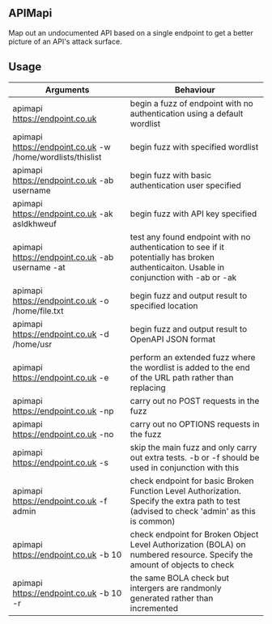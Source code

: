 ## APIMapi
Map out an undocumented API based on a single endpoint to get a better picture of an API's attack surface.

## Usage

| Arguments        | Behaviour     |
|--------------|-----------|
| apimapi https://endpoint.co.uk | begin a fuzz of endpoint with no authentication using a default wordlist |
| apimapi https://endpoint.co.uk  -w /home/wordlists/thislist      | begin fuzz with specified wordlist |
| apimapi https://endpoint.co.uk  -ab username  | begin fuzz with basic authentication user specified |
| apimapi https://endpoint.co.uk  -ak asldkhweuf| begin fuzz with API key specified |
| apimapi https://endpoint.co.uk  -ab username -at  | test any found endpoint with no authentication to see if it potentially has broken authenticaiton. Usable in conjunction with -ab or -ak |
| apimapi https://endpoint.co.uk  -o /home/file.txt | begin fuzz and output result to specified location |
| apimapi https://endpoint.co.uk  -d /home/usr | begin fuzz and output result to OpenAPI JSON format |
| apimapi https://endpoint.co.uk -e | perform an extended fuzz where the wordlist is added to the end of the URL path rather than replacing |
| apimapi https://endpoint.co.uk  -np | carry out no POST requests in the fuzz |
| apimapi https://endpoint.co.uk  -no | carry out no OPTIONS requests in the fuzz |
| apimapi https://endpoint.co.uk -s | skip the main fuzz and only carry out extra tests. -b or -f should be used in conjunction with this |
| apimapi https://endpoint.co.uk -f admin | check endpoint for basic Broken Function Level Authorization. Specify the extra path to test (advised to check 'admin' as this is common)|
| apimapi https://endpoint.co.uk -b 10 | check endpoint for Broken Object Level Authorization (BOLA) on numbered resource. Specify the amount of objects to check |
| apimapi https://endpoint.co.uk -b 10 -r | the same BOLA check but intergers are randmonly generated rather than incremented |
